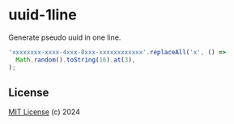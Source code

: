# uuid-1line

Generate pseudo uuid in one line.

```ts
'xxxxxxxx-xxxx-4xxx-8xxx-xxxxxxxxxxxx'.replaceAll('x', () =>
  Math.random().toString(16).at(3),
);
```

## License

[MIT License](https://opensource.org/licenses/MIT) (c) 2024
